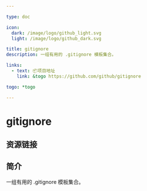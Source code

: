 ```yaml
---

type: doc

icon:
  dark: /image/logo/github_light.svg
  light: /image/logo/github_dark.svg

title: gitignore
description: 一组有用的 .gitignore 模板集合。

links:
  - text: 📦项目地址
    link: &togo https://github.com/github/gitignore

togo: *togo

---
```


<ShowLogo />

# gitignore

<ShowBreadcrumb />

## 资源链接

<ShowLinks />

## 简介

一组有用的 .gitignore 模板集合。
